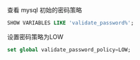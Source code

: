 查看 mysql 初始的密码策略
```sql
SHOW VARIABLES LIKE 'validate_password%';
```
设置密码策略为LOW
```sql
set global validate_password_policy=LOW;
```
